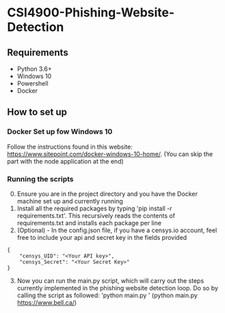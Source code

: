 # CSI4900-Phishing-Website-Detection

## Requirements

- Python 3.6+
- Windows 10
- Powershell
- Docker

## How to set up

### Docker Set up fow Windows 10

Follow the instructions found in this website: https://www.sitepoint.com/docker-windows-10-home/. (You can skip the part with the node application at the end)

### Running the scripts

0. Ensure you are in the project directory and you have the Docker machine set up and currently running
1. Install all the required packages by typing 'pip install -r requirements.txt'. This recursively reads the contents of requirements.txt and installs each package per line
1. (Optional) - In the config.json file, if you have a censys.io account, feel free to include your api and secret key in the fields provided

```
{
    "censys_UID": "<Your API key>",
    "censys_Secret": "<Your Secret Key>"
}
```

3. Now you can run the main.py script, which will carry out the steps currently implemented in the phishing website detection loop. Do so by calling the script as followed: 'python main.py <full url of legitiment site that can be targeted by phishing>' (python main.py https://www.bell.ca/)
